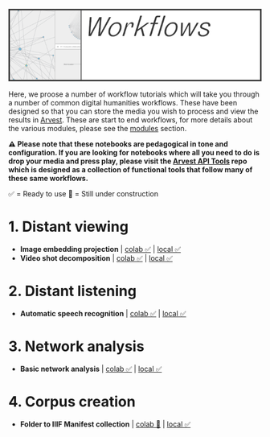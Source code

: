 ![arvest](https://raw.githubusercontent.com/ARVEST-APP/ml-notebooks/refs/heads/main/docs/images/workflows-title-card.png)

Here, we proose a number of workflow tutorials which will take you through a number of common digital humanities workflows. These have been designed so that you can store the media you wish to process and view the results in [Arvest](https://arvest.app/en). These are start to end workflows, for more details about the various modules, please see the [modules](/docs/modules/README.md) section.

**⚠️ Please note that these notebooks are pedagogical in tone and configuration. If you are looking for notebooks where all you need to do is drop your media and press play, please visit the [Arvest API Tools](https://github.com/ARVEST-APP/arvest-api-tools) repo which is designed as a collection of functional tools that follow many of these same workflows.**

✅ = Ready to use
🚧 = Still under construction

# 1. Distant viewing
- **Image embedding projection** | [colab ✅](https://colab.research.google.com/github/ARVEST-APP/ml-notebooks/blob/main/_colab/workflows/distant-viewing/01-Image-Embeddings-Projection/01-Image-Embeddings-Projection.ipynb) | [local ✅](/_local/workflows/distant-viewing/01-Image-Embeddings-Projection/01-Image-Embeddings-Projection.ipynb)
- **Video shot decomposition** | [colab ✅](https://colab.research.google.com/github/ARVEST-APP/ml-notebooks/blob/main/_colab/workflows/distant-viewing/02-Video-Shot-Decomposition/02-Video-Shot-Decomposition.ipynb) | [local ✅](/_local/workflows/distant-viewing/02-Video-Shot-Decomposition/02-Video-Shot-Decomposition.ipynb)

# 2. Distant listening
- **Automatic speech recognition** | [colab ✅](https://colab.research.google.com/github/ARVEST-APP/ml-notebooks/blob/main/_colab/workflows/distant-listening/01-Audio-Speech-Recognition/01-Audio-Speech-Recognition.ipynb) | [local ✅](/_local/workflows/distant-listening/01-Audio-Speech-Recognition/01-Audio-Speech-Recognition.ipynb)

# 3. Network analysis
- **Basic network analysis** | [colab ✅](https://colab.research.google.com/github/ARVEST-APP/ml-notebooks/blob/main/_colab/workflows/network-analysis/01-basic-network-analysis/01-basic-network-analysis.ipynb) | [local ✅](/_local/workflows/network-analysis/01-basic-network-analysis/01-basic-network-analysis.ipynb)

# 4. Corpus creation
- **Folder to IIIF Manifest collection** | [colab 🚧]() | [local ✅](/_local/workflows/corpora/02-File-Corpus/02-File-Corpus.ipynb)